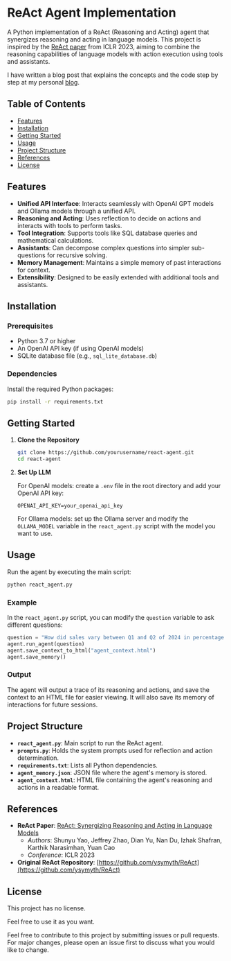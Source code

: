 # ReAct Agent Implementation

A Python implementation of a ReAct (Reasoning and Acting) agent that synergizes reasoning and acting in language models. This project is inspired by the [ReAct paper](https://react-lm.github.io/) from ICLR 2023, aiming to combine the reasoning capabilities of language models with action execution using tools and assistants.

I have written a blog post that explains the concepts and the code step by step at my personal [blog](http://127.0.0.1:5500/blog/output/2024-11-29-reasoning-and-action-agents/content.html).

## Table of Contents

- [Features](#features)
- [Installation](#installation)
- [Getting Started](#getting-started)
- [Usage](#usage)
- [Project Structure](#project-structure)
- [References](#references)
- [License](#license)

## Features

- **Unified API Interface**: Interacts seamlessly with OpenAI GPT models and Ollama models through a unified API.
- **Reasoning and Acting**: Uses reflection to decide on actions and interacts with tools to perform tasks.
- **Tool Integration**: Supports tools like SQL database queries and mathematical calculations.
- **Assistants**: Can decompose complex questions into simpler sub-questions for recursive solving.
- **Memory Management**: Maintains a simple memory of past interactions for context.
- **Extensibility**: Designed to be easily extended with additional tools and assistants.

## Installation

### Prerequisites

- Python 3.7 or higher
- An OpenAI API key (if using OpenAI models)
- SQLite database file (e.g., `sql_lite_database.db`)

### Dependencies

Install the required Python packages:

```bash
pip install -r requirements.txt
```

## Getting Started

1. **Clone the Repository**

   ```bash
   git clone https://github.com/yourusername/react-agent.git
   cd react-agent
   ```
2. **Set Up LLM**

   For OpenAI models: create a `.env` file in the root directory and add your OpenAI API key:

   ```env
   OPENAI_API_KEY=your_openai_api_key
   ```

   For Ollama models: set up the Ollama server and modify the `OLLAMA_MODEL` variable in the `react_agent.py` script with the model you want to use.

## Usage

Run the agent by executing the main script:

```bash
python react_agent.py
```

### Example

In the `react_agent.py` script, you can modify the `question` variable to ask different questions:

```python
question = "How did sales vary between Q1 and Q2 of 2024 in percentage and amount? Use the decomposition tool once."
agent.run_agent(question)
agent.save_context_to_html("agent_context.html")
agent.save_memory()
```

### Output

The agent will output a trace of its reasoning and actions, and save the context to an HTML file for easier viewing. It will also save its memory of interactions for future sessions.

## Project Structure

- **`react_agent.py`**: Main script to run the ReAct agent.
- **`prompts.py`**: Holds the system prompts used for reflection and action determination.
- **`requirements.txt`**: Lists all Python dependencies.
- **`agent_memory.json`**: JSON file where the agent's memory is stored.
- **`agent_context.html`**: HTML file containing the agent's reasoning and actions in a readable format.

## References

- **ReAct Paper**: [ReAct: Synergizing Reasoning and Acting in Language Models](https://react-lm.github.io/)
  - _Authors_: Shunyu Yao, Jeffrey Zhao, Dian Yu, Nan Du, Izhak Shafran, Karthik Narasimhan, Yuan Cao
  - _Conference_: ICLR 2023
- **Original ReAct Repository**: [https://github.com/ysymyth/ReAct](https://github.com/ysymyth/ReAct)

## License

This project has no license.

Feel free to use it as you want.

Feel free to contribute to this project by submitting issues or pull requests. For major changes, please open an issue first to discuss what you would like to change.

